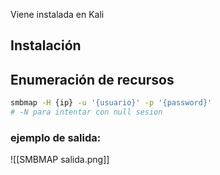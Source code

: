 Viene instalada en Kali

## Instalación

## Enumeración de recursos

```sh fold:"smbclient enumeracion"
smbmap -H {ip} -u '{usuario}' -p '{password}'
# -N para intentar con null sesion
```

### ejemplo de salida:
![[SMBMAP salida.png]]